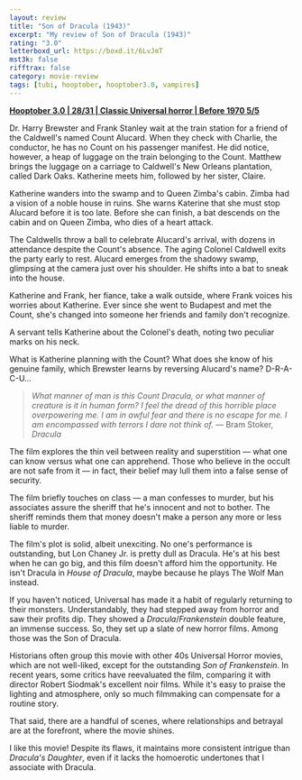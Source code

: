 ```yaml
---
layout: review
title: "Son of Dracula (1943)"
excerpt: "My review of Son of Dracula (1943)"
rating: "3.0"
letterboxd_url: https://boxd.it/6LvJmT
mst3k: false
rifftrax: false
category: movie-review
tags: [tubi, hooptober, hooptober3.0, vampires]
---
```


<b><a href="https://boxd.it/pRNoI/detail" target="_blank" rel="noopener">Hooptober 3.0 | 28/31 | Classic Universal horror | Before 1970 5/5</a></b>

Dr. Harry Brewster and Frank Stanley wait at the train station for a friend of the Caldwell's named Count Alucard. When they check with Charlie, the conductor, he has no Count on his passenger manifest. He did notice, however, a heap of luggage on the train belonging to the Count. Matthew brings the luggage on a carriage to Caldwell's New Orleans plantation, called Dark Oaks. Katherine meets him, followed by her sister, Claire.

Katherine wanders into the swamp and to Queen Zimba's cabin. Zimba had a vision of a noble house in ruins. She warns Katerine that she must stop Alucard before it is too late. Before she can finish, a bat descends on the cabin and on Queen Zimba, who dies of a heart attack.

The Caldwells throw a ball to celebrate Alucard's arrival, with dozens in attendance despite the Count's absence. The aging Colonel Caldwell exits the party early to rest. Alucard emerges from the shadowy swamp, glimpsing at the camera just over his shoulder. He shifts into a bat to sneak into the house.

Katherine and Frank, her fiance, take a walk outside, where Frank voices his worries about Katherine. Ever since she went to Budapest and met the Count, she's changed into someone her friends and family don't recognize.

A servant tells Katherine about the Colonel's death, noting two peculiar marks on his neck.

What is Katherine planning with the Count? What does she know of his genuine family, which Brewster learns by reversing Alucard's name? D-R-A-C-U…

<blockquote><i>What manner of man is this Count Dracula, or what manner of creature is it in human form? I feel the dread of this horrible place overpowering me. I am in awful fear and there is no escape for me. I am encompassed with terrors I dare not think of.</i> — Bram Stoker, <i>Dracula</i></blockquote>

The film explores the thin veil between reality and superstition — what one can know versus what one can apprehend. Those who believe in the occult are not safe from it — in fact, their belief may lull them into a false sense of security.

The film briefly touches on class — a man confesses to murder, but his associates assure the sheriff that he's innocent and not to bother. The sheriff reminds them that money doesn't make a person any more or less liable to murder.

The film's plot is solid, albeit unexciting. No one's performance is outstanding, but Lon Chaney Jr. is pretty dull as Dracula. He's at his best when he can go big, and this film doesn't afford him the opportunity. He isn't Dracula in <i>House of Dracula</i>, maybe because he plays The Wolf Man instead.

If you haven't noticed, Universal has made it a habit of regularly returning to their monsters. Understandably, they had stepped away from horror and saw their profits dip. They showed a <i>Dracula</i>/<i>Frankenstein</i> double feature, an immense success. So, they set up a slate of new horror films. Among those was the Son of Dracula.

Historians often group this movie with other 40s Universal Horror movies, which are not well-liked, except for the outstanding <i>Son of Frankenstein</i>. In recent years, some critics have reevaluated the film, comparing it with director Robert Siodmak's excellent noir films. While it's easy to praise the lighting and atmosphere, only so much filmmaking can compensate for a routine story.

That said, there are a handful of scenes, where relationships and betrayal are at the forefront, where the movie shines.

I like this movie! Despite its flaws, it maintains more consistent intrigue than <i>Dracula's Daughter</i>, even if it lacks the homoerotic undertones that I associate with Dracula.
